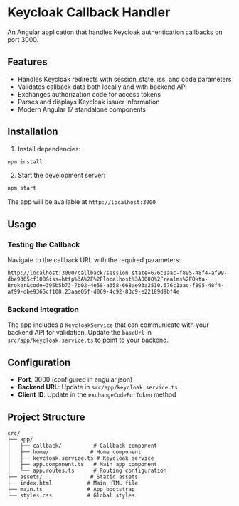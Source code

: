 # Keycloak Callback Handler

An Angular application that handles Keycloak authentication callbacks on port 3000.

## Features

- Handles Keycloak redirects with session_state, iss, and code parameters
- Validates callback data both locally and with backend API
- Exchanges authorization code for access tokens
- Parses and displays Keycloak issuer information
- Modern Angular 17 standalone components

## Installation

1. Install dependencies:
```bash
npm install
```

2. Start the development server:
```bash
npm start
```

The app will be available at `http://localhost:3000`

## Usage

### Testing the Callback

Navigate to the callback URL with the required parameters:
```
http://localhost:3000/callback?session_state=676c1aac-f895-48f4-af99-dbe9365cf108&iss=http%3A%2F%2Flocalhost%3A8080%2Frealms%2FOkta-Broker&code=395b5b73-7b02-4e58-a358-668ae93a2510.676c1aac-f895-48f4-af99-dbe9365cf108.23aae05f-d069-4c92-83c9-e22189d9bf4e
```

### Backend Integration

The app includes a `KeycloakService` that can communicate with your backend API for validation. Update the `baseUrl` in `src/app/keycloak.service.ts` to point to your backend.

## Configuration

- **Port**: 3000 (configured in angular.json)
- **Backend URL**: Update in `src/app/keycloak.service.ts`
- **Client ID**: Update in the `exchangeCodeForToken` method

## Project Structure

```
src/
├── app/
│   ├── callback/          # Callback component
│   ├── home/             # Home component
│   ├── keycloak.service.ts # Keycloak service
│   ├── app.component.ts   # Main app component
│   └── app.routes.ts      # Routing configuration
├── assets/               # Static assets
├── index.html           # Main HTML file
├── main.ts              # App bootstrap
└── styles.css           # Global styles
```
